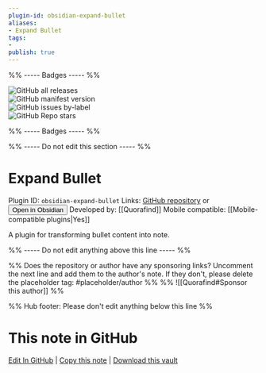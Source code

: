```yaml
---
plugin-id: obsidian-expand-bullet
aliases:
- Expand Bullet
tags: 
- 
publish: true
---
```


%% ----- Badges ----- %%

![GitHub all releases](https://img.shields.io/github/downloads/Quorafind/Obsidian-Expand-Bullet/total?color=573E7A&logo=github&style=for-the-badge)   
![GitHub manifest version](https://img.shields.io/github/manifest-json/v/Quorafind/Obsidian-Expand-Bullet?color=573E7A&logo=github&style=for-the-badge)   
![GitHub issues by-label](https://img.shields.io/github/issues/Quorafind/Obsidian-Expand-Bullet/help%20wanted?color=573E7A&logo=github&style=for-the-badge)   
![GitHub Repo stars](https://img.shields.io/github/stars/Quorafind/Obsidian-Expand-Bullet?color=573E7A&logo=github&style=for-the-badge)

%% ----- Badges ----- %%

%% ----- Do not edit this section ----- %%

# Expand Bullet

Plugin ID: `obsidian-expand-bullet`
Links: [GitHub repository](https://github.com/Quorafind/Obsidian-Expand-Bullet) or [<button id=HH>Open in Obsidian</button>](obsidian://show-plugin?id=obsidian-expand-bullet)
Developed by: [[Quorafind]]
Mobile compatible: [[Mobile-compatible plugins|Yes]]

A plugin for transforming bullet content into note.

%% ----- Do not edit anything above this line ----- %% 

%% Does the repository or author have any sponsoring links? Uncomment the next line and add them to the author's note. If they don't, please delete the placeholder tag: #placeholder/author %%
%% ![[Quorafind#Sponsor this author]] %%

%% Hub footer: Please don't edit anything below this line %%

# This note in GitHub

<span class="git-footer">[Edit In GitHub](https://github.dev/obsidian-community/obsidian-hub/blob/main/02%20-%20Community%20Expansions/02.05%20All%20Community%20Expansions/Plugins/obsidian-expand-bullet.md "git-hub-edit-note") | [Copy this note](https://raw.githubusercontent.com/obsidian-community/obsidian-hub/main/02%20-%20Community%20Expansions/02.05%20All%20Community%20Expansions/Plugins/obsidian-expand-bullet.md "git-hub-copy-note") | [Download this vault](https://github.com/obsidian-community/obsidian-hub/archive/refs/heads/main.zip "git-hub-download-vault") </span>
